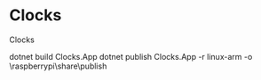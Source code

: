 # Clocks
Clocks


dotnet build Clocks.App
dotnet publish Clocks.App -r linux-arm -o \\raspberrypi\share\publish
